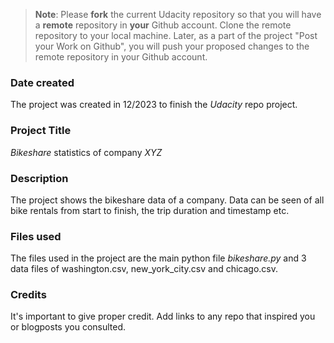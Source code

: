 >**Note**: Please **fork** the current Udacity repository so that you will have a **remote** repository in **your** Github account. Clone the remote repository to your local machine. Later, as a part of the project "Post your Work on Github", you will push your proposed changes to the remote repository in your Github account.

### Date created
The project was created in 12/2023 to finish the *Udacity* repo project.

### Project Title
*Bikeshare* statistics of company _XYZ_ 

### Description
The project shows the bikeshare data of a company. Data can be seen of all bike rentals from start to finish, the trip duration and timestamp etc.

### Files used
The files used in the project are the main python file *bikeshare.py* and 3 data files of washington.csv, new_york_city.csv and chicago.csv.

### Credits
It's important to give proper credit. Add links to any repo that inspired you or blogposts you consulted.

